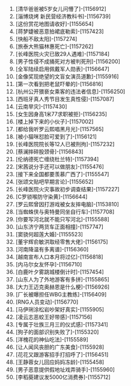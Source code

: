 
1. [清华爸爸被5岁女儿问懵了]-[1156912]
1. [淄博烧烤 新民营经济教科书]-[1156739]
1. [这份赏花地图请收好]-[1155654]
1. [蒋梦婕被恶意拍裙底勒索]-[1157423]
1. [快船不敌太阳]-[1157274]
1. [旅泰大熊猫林惠死亡]-[1157262]
1. [长峰医院火灾已致29人遇难]-[1157184]
1. [男子性侵不成捅死对方被判死刑]-[1156200]
1. [全军陆续启用佩戴军人勋表]-[1156647]
1. [金像奖现绝望的文盲女演员道歉]-[1155916]
1. [第一次看到把老鼠吓晕的]-[1156816]
1. [杭州公开猥亵女乘客的违法者信息]-[1156250]
1. [西班牙真人秀节目发生真性侵]-[1157087]
1. [云南旱灾]-[1157430]
1. [女生因身高1米77求职被拒]-[1156235]
1. [楼上掉下来的小伙子]-[1157002]
1. [都给我听罗云熙唱黑月光]-[1157565]
1. [被小猫咪怼脸可爱到了]-[1156121]
1. [长峰医院院长等12人已被刑拘]-[1157232]
1. [蔡澜摔碎股颈骨]-[1156843]
1. [伦纳德死亡缠绕杜兰特]-[1157394]
1. [宋茜说分手还可以做朋友]-[1155476]
1. [接下来全国都要羡慕广西了]-[1155547]
1. [张颂文贴吧早期言论]-[1155652]
1. [长峰医院火灾事故初步调查结果]-[1157227]
1. [C罗锁喉防守染黄]-[1156644]
1. [罗云熙曾因打游戏被女友摔电脑]-[1153810]
1. [当蜘蛛侠与奥特曼同坐自行车]-[1157708]
1. [你要写河北就不能只写河北]-[1155588]
1. [山东济宁两货车正面相撞]-[1157747]
1. [窦骁何超莲大婚]-[1155523]
1. [董宇辉俞敏洪取经零售大佬]-[1156175]
1. [河南降温有多离谱]-[1156360]
1. [越南宣布人口本月将过亿]-[1156818]
1. [内马尔女友怀孕]-[1156710]
1. [白鹿叶夕雾跳城楼倒计时]-[1157454]
1. [山东人为了外地游客有多拼]-[1155865]
1. [大力王迈克奥赫恩是什么梗]-[1156926]
1. [厂长被曝担任WBG主教练]-[1156409]
1. [RNG人员变动]-[1156770]
1. [马伊琍涂松岩吵架好真实]-[1155905]
1. [凌云志恶蛟王好带感]-[1157156]
1. [专属于壮族三月三的仪式感]-[1157341]
1. [狗子的面部识别失败了]-[1155320]
1. [洋槐花的神仙吃法]-[1155589]
1. [让人闻风丧胆的广东美食]-[1155928]
1. [花花又跟游客招手打招呼了]-[1156451]
1. [王静蓉女儿回应妈妈冻龄]-[1155458]
1. [男子恶意提供假地址戏弄骑手]-[1155960]
1. [李稻葵建议发5000亿消费券]-[1155712]